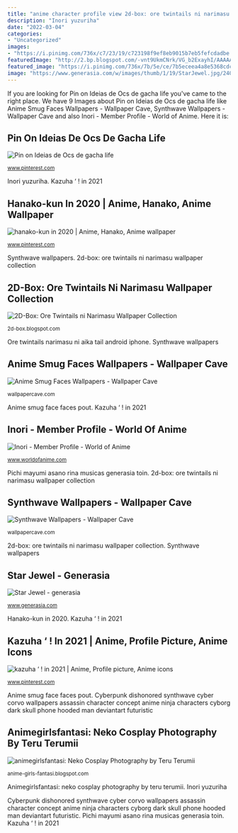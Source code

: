```yaml
---
title: "anime character profile view 2d-box: ore twintails ni narimasu wallpaper collection"
description: "Inori yuzuriha"
date: "2022-03-04"
categories:
- "Uncategorized"
images:
- "https://i.pinimg.com/736x/c7/23/19/c723198f9ef8eb9015b7eb5fefcdadbe.jpg"
featuredImage: "http://2.bp.blogspot.com/-vnt9UkmCNrk/VG_b2ExayhI/AAAAAAAAAbk/9In6yXxuLHo/s1600/02_Ore%2BTwintains%2Bni%2BNarimasu%2BiPhone%2C%2BAndroid%2BWallpaper.jpg"
featured_image: "https://i.pinimg.com/736x/7b/5e/ce/7b5eceea4a8e5368cdc8d7c97e8a5c3e.jpg"
image: "https://www.generasia.com/w/images/thumb/1/19/StarJewel.jpg/240px-StarJewel.jpg"
---
```


If you are looking for Pin on Ideias de Ocs de gacha life you've came to the right place. We have 9 Images about Pin on Ideias de Ocs de gacha life like Anime Smug Faces Wallpapers - Wallpaper Cave, Synthwave Wallpapers - Wallpaper Cave and also Inori - Member Profile - World of Anime. Here it is:

## Pin On Ideias De Ocs De Gacha Life

![Pin on Ideias de Ocs de gacha life](https://i.pinimg.com/736x/7b/5e/ce/7b5eceea4a8e5368cdc8d7c97e8a5c3e.jpg "Anime smug face faces pout")

<small>www.pinterest.com</small>

Inori yuzuriha. Kazuha ‘ ! in 2021

## Hanako-kun In 2020 | Anime, Hanako, Anime Wallpaper

![hanako-kun in 2020 | Anime, Hanako, Anime wallpaper](https://i.pinimg.com/736x/c7/23/19/c723198f9ef8eb9015b7eb5fefcdadbe.jpg "2d-box: ore twintails ni narimasu wallpaper collection")

<small>www.pinterest.com</small>

Synthwave wallpapers. 2d-box: ore twintails ni narimasu wallpaper collection

## 2D-Box: Ore Twintails Ni Narimasu Wallpaper Collection

![2D-Box: Ore Twintails ni Narimasu Wallpaper Collection](http://2.bp.blogspot.com/-vnt9UkmCNrk/VG_b2ExayhI/AAAAAAAAAbk/9In6yXxuLHo/s1600/02_Ore%2BTwintains%2Bni%2BNarimasu%2BiPhone%2C%2BAndroid%2BWallpaper.jpg "Pichi mayumi asano rina musicas generasia toin")

<small>2d-box.blogspot.com</small>

Ore twintails narimasu ni aika tail android iphone. Synthwave wallpapers

## Anime Smug Faces Wallpapers - Wallpaper Cave

![Anime Smug Faces Wallpapers - Wallpaper Cave](https://wallpapercave.com/wp/wp2482779.jpg "Cosplay neko anime teru animegirlsfantasi")

<small>wallpapercave.com</small>

Anime smug face faces pout. Kazuha ‘ ! in 2021

## Inori - Member Profile - World Of Anime

![Inori - Member Profile - World of Anime](http://dym4zdvq9pgmh.cloudfront.net/public/user/a4/e8/0b/bd1c7_bde6.jpg "Animegirlsfantasi: neko cosplay photography by teru terumii")

<small>www.worldofanime.com</small>

Pichi mayumi asano rina musicas generasia toin. 2d-box: ore twintails ni narimasu wallpaper collection

## Synthwave Wallpapers - Wallpaper Cave

![Synthwave Wallpapers - Wallpaper Cave](https://wallpapercave.com/wp/wp2343935.jpg "Hanako shounen jibaku otaku toilet yashiro nene aniconstoday")

<small>wallpapercave.com</small>

2d-box: ore twintails ni narimasu wallpaper collection. Synthwave wallpapers

## Star Jewel - Generasia

![Star Jewel - generasia](https://www.generasia.com/w/images/thumb/1/19/StarJewel.jpg/240px-StarJewel.jpg "Anime smug faces wallpapers")

<small>www.generasia.com</small>

Hanako-kun in 2020. Kazuha ‘ ! in 2021

## Kazuha ‘ ! In 2021 | Anime, Profile Picture, Anime Icons

![kazuha ‘ ! in 2021 | Anime, Profile picture, Anime icons](https://i.pinimg.com/736x/19/2c/40/192c40a47aa199ff38508857794d6167.jpg "Anime smug face faces pout")

<small>www.pinterest.com</small>

Anime smug face faces pout. Cyberpunk dishonored synthwave cyber corvo wallpapers assassin character concept anime ninja characters cyborg dark skull phone hooded man deviantart futuristic

## Animegirlsfantasi: Neko Cosplay Photography By Teru Terumii

![animegirlsfantasi: Neko Cosplay Photography by Teru Terumii](http://2.bp.blogspot.com/-fG11HAmUkJ4/UlSsGP96IlI/AAAAAAAAQcE/x9yzLGbM_cE/s1600/Neko_Cosplay_by_Teru_Terumii_04_from_K-Anime.jpg "Ore twintails narimasu ni aika tail android iphone")

<small>anime-girls-fantasi.blogspot.com</small>

Animegirlsfantasi: neko cosplay photography by teru terumii. Inori yuzuriha

Cyberpunk dishonored synthwave cyber corvo wallpapers assassin character concept anime ninja characters cyborg dark skull phone hooded man deviantart futuristic. Pichi mayumi asano rina musicas generasia toin. Kazuha ‘ ! in 2021
